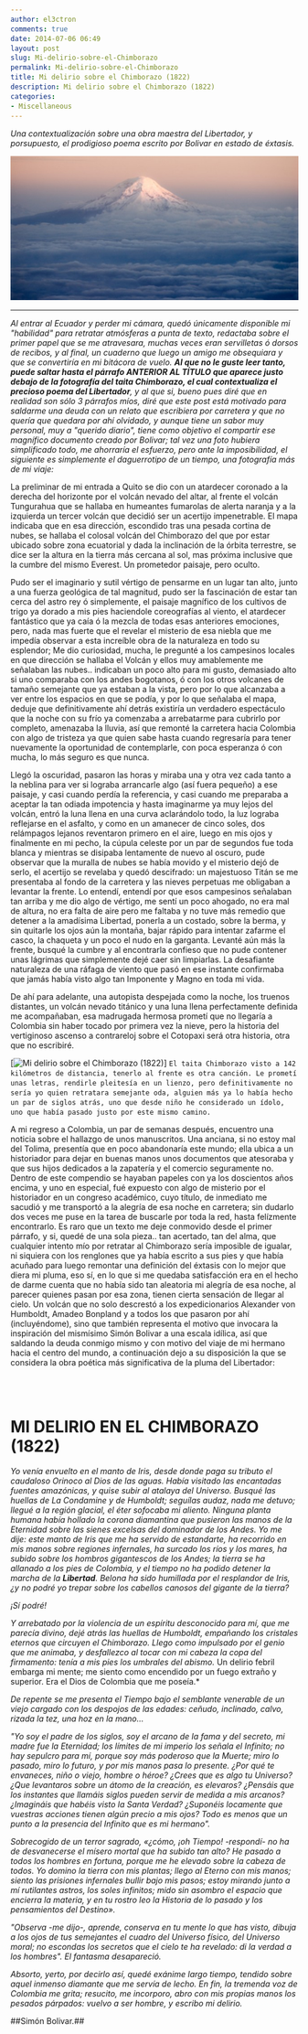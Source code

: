 ```yaml
---
author: el3ctron
comments: true
date: 2014-07-06 06:49
layout: post
slug: Mi-delirio-sobre-el-Chimborazo
permalink: Mi-delirio-sobre-el-Chimborazo
title: Mi delirio sobre el Chimborazo (1822)
description: Mi delirio sobre el Chimborazo (1822)
categories:
- Miscellaneous
---
```


*Una contextualización sobre una obra maestra del Libertador, y porsupuesto, el prodigioso poema escrito por Bolivar en estado de éxtasis.*

[![Mi delirio sobre el Chimborazo (1822)](/wp-content/uploads/por_tema/vitacoradevuelo/chimborazo.jpg)](//el3ctron.github.io/Mi-delirio-sobre-el-Chimborazo "Mi delirio sobre el Chimborazo (1822)... [CLICK PARA ENTRAR AL ARTÍCULO]")

<!-- more -->
---
*Al entrar al Ecuador y perder mi cámara, quedó únicamente disponible mi "habilidad" para retratar atmósferas a punta de texto, redactaba sobre el primer papel que se me atravesara, muchas veces eran servilletas ó dorsos de recibos, y al final, un cuaderno que luego un amigo me obsequiara y que se convertiría en mi bitácora de vuelo. **Al que no le guste leer tanto, puede saltar hasta el párrafo ANTERIOR AL TÍTULO que aparece justo debajo de la fotografía del taita Chimborazo, el cual contextualiza el precioso poema del Libertador**, y al que si, bueno pues diré que en realidad son sólo 3 párrafos míos, diré que este post está motivado para saldarme una deuda con un relato que escribiera por carretera y que no quería que quedara por ahí olvidado, y aunque tiene un sabor muy personal, muy a "querido diario", tiene como objetivo el compartir ese magnífico documento creado por Bolivar; tal vez una foto hubiera simplificado todo, me ahorraría el esfuerzo, pero ante la imposibilidad, el siguiente es simplemente el daguerrotipo de un tiempo, una fotografía más de mi viaje:*

La preliminar de mi entrada a Quito se dio con un atardecer coronado a la derecha del horizonte por el volcán nevado del altar, al frente el volcán Tungurahua que se hallaba en humeantes fumarolas de alerta naranja y a la izquierda un tercer volcán que decidió ser un acertijo impenetrable. El mapa indicaba que en esa dirección, escondido tras una pesada cortina de nubes, se hallaba el colosal volcán del Chimborazo del que por estar ubicado sobre zona ecuatorial y dada la inclinación de la órbita terrestre, se dice ser la altura en la tierra más cercana al sol, mas próxima inclusive que la cumbre del mismo Everest. Un prometedor paisaje, pero oculto.

Pudo ser el imaginario y sutil vértigo de pensarme en un lugar tan alto, junto a una fuerza geológica de tal magnitud, pudo ser la fascinación de estar tan cerca del astro rey ó simplemente, el paisaje magnífico de los cultivos de trigo ya dorado a mis pies haciendole coreografías al viento, el atardecer fantástico que ya caía ó la mezcla de todas esas anteriores emociones, pero, nada mas fuerte que el revelar el misterio de esa niebla que me impedía observar a esta increíble obra de la naturaleza en todo su esplendor; Me dio curiosidad, mucha, le pregunté a los campesinos locales en que dirección se hallaba el Volcán y ellos muy amablemente me señalaban las nubes.. indicaban un poco alto para mi gusto, demasiado alto si uno comparaba con los andes bogotanos, ó con los otros volcanes de tamaño semejante que ya estaban a la vista, pero por lo que alcanzaba a ver entre los espacios en que se podía, y por lo que señalaba el mapa, deduje que definitivamente ahí detrás existiría un verdadero espectáculo que la noche con su frío ya comenzaba a arrebatarme para cubrirlo por completo, amenazaba la lluvia, así que remonté la carretera hacia Colombia con algo de tristeza ya que quien sabe hasta cuando regresaría para tener nuevamente la oportunidad de contemplarle, con poca esperanza ó con mucha, lo más seguro es que nunca.

Llegó la oscuridad, pasaron las horas y miraba una y otra vez cada tanto a la neblina para ver si lograba arrancarle algo (así fuera pequeño) a ese paisaje, y casi cuando perdía la referencia, y casi cuando me preparaba a aceptar la tan odiada impotencia y hasta imaginarme ya muy lejos del volcán, entró la luna llena en una curva aclarándolo todo, la luz lograba reflejarse en el asfalto, y como en un amanecer de cinco soles, dos relámpagos lejanos reventaron primero en el aire, luego en mis ojos y finalmente en mi pecho, la cúpula celeste por un par de segundos fue toda blanca y mientras se disipaba lentamente de nuevo al oscuro, pude observar que la muralla de nubes se había movido y el misterio dejó de serlo, el acertijo se revelaba y quedó descifrado: un majestuoso Titán se me presentaba al fondo de la carretera y las nieves perpetuas me obligaban a levantar la frente. Lo entendí, entendí por que esos campesinos señalaban tan arriba y me dio algo de vértigo, me sentí un poco ahogado, no era mal de altura, no era falta de aire pero me faltaba y no tuve más remedio que detener a la amadísima Libertad, ponerla a un costado, sobre la berma, y sin quitarle los ojos aún la montaña, bajar rápido para intentar zafarme el casco, la chaqueta y un poco el nudo en la garganta. Levanté aún más la frente, busqué la cumbre y al encontrarla confieso que no pude contener unas lágrimas que simplemente dejé caer sin limpiarlas. La desafiante naturaleza de una ráfaga de viento que pasó en ese instante confirmaba que jamás había visto algo tan Imponente y Magno en toda mi vida.

De ahí para adelante, una autopista despejada como la noche, los truenos distantes, un volcán nevado titánico y una luna llena perfectamente definida me acompañaban, esa madrugada hermosa prometí que no llegaría a Colombia sin haber tocado por primera vez la nieve, pero la historia del vertiginoso ascenso a contrareloj sobre el Cotopaxi será otra historia, otra que no escribiré.

[![Mi delirio sobre el Chimborazo (1822)](http://upload.wikimedia.org/wikipedia/commons/7/7c/Volc%C3%A1n_Chimborazo_desde_Guayaquil%2C_Ecuador.jpg)]
```El taita Chimborazo visto a 142 kilómetros de distancia, tenerlo al frente es otra canción. Le prometí unas letras, rendirle pleitesía en un lienzo, pero definitivamente no sería yo quien retratara semejante oda, alguien más ya lo había hecho un par de siglos atrás, uno que desde niño he considerado un ídolo, uno que había pasado justo por este mismo camino.```

A mi regreso a Colombia, un par de semanas después, encuentro una noticia sobre el hallazgo de unos manuscritos. Una anciana, si no estoy mal del Tolima, presentía que en poco abandonaría este mundo; ella ubica a un historiador para dejar en buenas manos unos documentos que atesoraba y que sus hijos dedicados a la zapatería y el comercio seguramente no. Dentro de este compendio se hayaban papeles con ya los doscientos años encima, y uno en especial, fué expuesto con algo de misterio por el historiador en un congreso académico, cuyo título, de inmediato me sacudió y me transportó a la alegría de esa noche en carretera; sin dudarlo dos veces me puse en la tarea de buscarle por toda la red, hasta felízmente encontrarlo. Es raro que un texto me deje conmovido desde el primer párrafo, y si, quedé de una sola pieza.. tan acertado, tan del alma, que cualquier intento mío por retratar al Chimborazo sería imposible de igualar, ni siquiera con los renglones que ya había escrito a sus pies y que había acuñado para luego remontar una definición del éxtasis con lo mejor que diera mi pluma, eso sí, en lo que si me quedaba satisfacción era en el hecho de darme cuenta que no había sido tan aleatoria mi alegría de esa noche, al parecer quienes pasan por esa zona, tienen cierta sensación de llegar al cielo. Un volcán que no solo descrestó a los expedicionarios Alexander von Humboldt, Amadeo Bonpland y a todos los que pasaron por ahí (incluyéndome), sino que también representa el motivo que invocara la inspiración del mismísimo Simón Bolivar a una escala idílica, así que saldando la deuda conmigo mismo y con motivo del viaje de mi hermano hacia el centro del mundo, a continuación dejo a su disposición la que se considera la obra poética más significativa de la pluma del Libertador:


<br><br>

# MI DELIRIO EN EL CHIMBORAZO (1822)

*Yo venía envuelto en el manto de Iris, desde donde paga su tributo el caudaloso Orinoco al Dios de las aguas. Había visitado las encantadas fuentes amazónicas, y quise subir al atalaya del Universo. Busqué las huellas de La Condamine y de Humboldt; seguílas audaz, nada me detuvo; llegué a la región glacial, el éter sofocaba mi aliento. Ninguna planta humana había hollado la corona diamantina que pusieron las manos de la Eternidad sobre las sienes excelsas del dominador de los Andes. Yo me dije: este manto de Iris que me ha servido de estandarte, ha recorrido en mis manos sobre regiones infernales, ha surcado los ríos y los mares, ha subido sobre los hombros gigantescos de los Andes; la tierra se ha allanado a los pies de Colombia, y el tiempo no ha podido detener la marcha de la **Libertad**. Belona ha sido humillada por el resplandor de Iris, ¿y no podré yo trepar sobre los cabellos canosos del gigante de la tierra?*

*¡Sí podré!*

*Y arrebatado por la violencia de un espíritu desconocido para mí, que me parecía divino, dejé atrás las huellas de Humboldt, empañando los cristales eternos que circuyen el Chimborazo. Llego como impulsado por el genio que me animaba, y desfallezco al tocar con mi cabeza la copa del firmamento: tenía a mis pies los umbrales del abismo.*
Un delirio febril embarga mi mente; me siento como encendido por un fuego extraño y superior. Era el Dios de Colombia que me poseía.*

*De repente se me presenta el Tiempo bajo el semblante venerable de un viejo cargado con los despojos de las edades: ceñudo, inclinado, calvo, rizada la tez, una hoz en la mano…*

*"Yo soy el padre de los siglos, soy el arcano de la fama y del secreto, mi madre fue la Eternidad; los límites de mi imperio los señala el Infinito; no hay sepulcro para mí, porque soy más poderoso que la Muerte; miro lo pasado, miro lo futuro, y por mis manos pasa lo presente. ¿Por qué te envaneces, niño o viejo, hombre o héroe? ¿Crees que es algo tu Universo? ¿Que levantaros sobre un átomo de la creación, es elevaros? ¿Pensáis que los instantes que llamáis siglos pueden servir de medida a mis arcanos? ¿Imagináis que habéis visto la Santa Verdad? ¿Suponéis locamente que vuestras acciones tienen algún precio a mis ojos? Todo es menos que un punto a la presencia del Infinito que es mi hermano".*


*Sobrecogido de un terror sagrado, «¿cómo, ¡oh Tiempo! -respondí- no ha de desvanecerse el mísero mortal que ha subido tan alto? He pasado a todos los hombres en fortuna, porque me he elevado sobre la cabeza de todos. Yo domino la tierra con mis plantas; llego al Eterno con mis manos; siento las prisiones infernales bullir bajo mis pasos; estoy mirando junto a mí rutilantes astros, los soles infinitos; mido sin asombro el espacio que encierra la materia, y en tu rostro leo la Historia de lo pasado y los pensamientos del Destino».*


*"Observa -me dijo-, aprende, conserva en tu mente lo que has visto, dibuja a los ojos de tus semejantes el cuadro del Universo físico, del Universo moral; no escondas los secretos que el cielo te ha revelado: di la verdad a los hombres".
El fantasma desapareció.*


*Absorto, yerto, por decirlo así, quedé exánime largo tiempo, tendido sobre aquel inmenso diamante que me servía de lecho. En fin, la tremenda voz de Colombia me grita; resucito, me incorporo, abro con mis propias manos los pesados párpados: vuelvo a ser hombre, y escribo mi delirio.*

##Simón Bolivar.##


<br><br><br>
